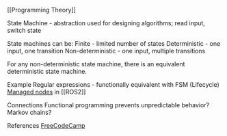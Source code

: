 [[Programming Theory]]

State Machine - abstraction used for designing algorithms; read input, switch state

State machines can be:
Finite - limited number of states
Deterministic - one input, one transition
Non-deterministic - one input, multiple transitions


For any non-deterministic state machine, there is an equivalent deterministic state machine.

Example
Regular expressions - functionally equivalent with FSM
(Lifecycle) [Managed nodes](https://design.ros2.org/articles/node_lifecycle.html) in [[ROS2]]

Connections
Functional programming prevents unpredictable behavior?
Markov chains?

References
[FreeCodeCamp](https://www.freecodecamp.org/news/state-machines-basics-of-computer-science-d42855debc66/)